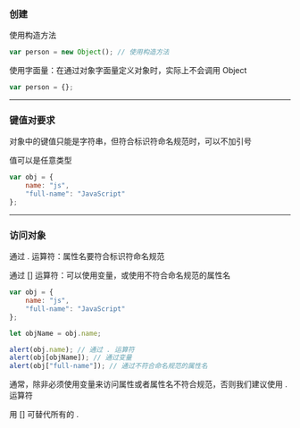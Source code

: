 ### 创建

使用构造方法

```js
var person = new Object(); // 使用构造方法
```
使用字面量：在通过对象字面量定义对象时，实际上不会调用 Object

```js
var person = {};
```

----------------------------------------------------------------

### 键值对要求

对象中的键值只能是字符串，但符合标识符命名规范时，可以不加引号

值可以是任意类型

```js
var obj = {
    name: "js",
    "full-name": "JavaScript"
};
```

---------------------------------------------------------

### 访问对象

通过 . 运算符：属性名要符合标识符命名规范

通过 [] 运算符：可以使用变量，或使用不符合命名规范的属性名

```js
var obj = {
    name: "js",
    "full-name": "JavaScript"
};

let objName = obj.name;

alert(obj.name); // 通过 . 运算符
alert(obj[objName]); // 通过变量
alert(obj["full-name"]); // 通过不符合命名规范的属性名
```
通常，除非必须使用变量来访问属性或者属性名不符合规范，否则我们建议使用 . 运算符

用 [] 可替代所有的 .